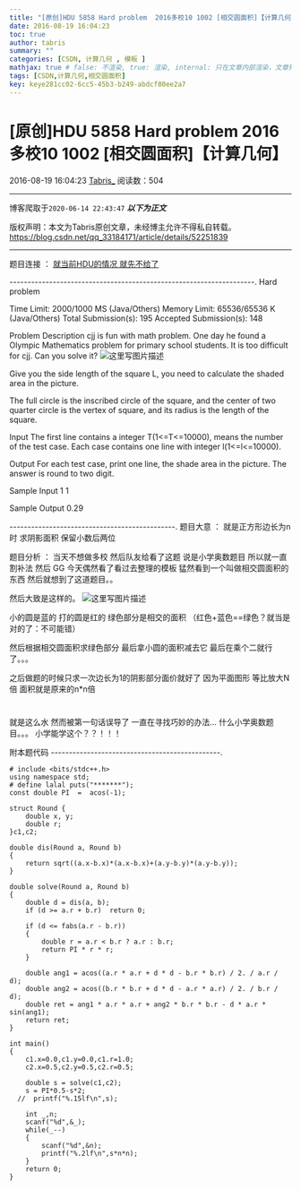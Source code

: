 ```yaml
---
title: "[原创]HDU 5858 Hard problem  2016多校10 1002 [相交圆面积]【计算几何】"
date: 2016-08-19 16:04:23
toc: true
author: tabris
summary: ""
categories: [CSDN, 计算几何 , 模板 ]
mathjax: true # false: 不渲染, true: 渲染, internal: 只在文章内部渲染，文章列表中不渲染
tags: [CSDN,计算几何,相交圆面积]
key: keye281cc02-6cc5-45b3-b249-abdcf80ee2a7
---
```


# [原创]HDU 5858 Hard problem  2016多校10 1002 [相交圆面积]【计算几何】

2016-08-19 16:04:23  [Tabris_](https://me.csdn.net/qq_33184171) 阅读数：504

---

博客爬取于`2020-06-14 22:43:47`
***以下为正文***

版权声明：本文为Tabris原创文章，未经博主允许不得私自转载。
https://blog.csdn.net/qq_33184171/article/details/52251839

<!-- more -->

---

题目连接 ：  [就当前HDU的情况 就先不给了](http://acm.split.hdu.edu.cn/showproblem.php?pid=5858)  

--------------------------------------------------------------------.
Hard problem

Time Limit: 2000/1000 MS (Java/Others)    Memory Limit: 65536/65536 K (Java/Others)
Total Submission(s): 195    Accepted Submission(s): 148


Problem Description
cjj is fun with math problem. One day he found a Olympic Mathematics problem for primary school students. It is too difficult for cjj. Can you solve it?
![这里写图片描述](http://acm.split.hdu.edu.cn/data/images/C713-1002-1.jpg)

Give you the side length of the square L, you need to calculate the shaded area in the picture.

The full circle is the inscribed circle of the square, and the center of two quarter circle is the vertex of square, and its radius is the length of the square.
 

Input
The first line contains a integer T(1<=T<=10000), means the number of the test case. Each case contains one line with integer l(1<=l<=10000).
 

Output
For each test case, print one line, the shade area in the picture. The answer is round to two digit.
 

Sample Input
1
1
 

Sample Output
0.29
 
----------------------------------------------.
题目大意 ： 就是正方形边长为n时  求阴影面积  保留小数后两位

题目分析 ： 
当天不想做多校  然后队友给看了这题  说是小学奥数题目  所以就一直割补法  然后 GG
今天偶然看了看过去整理的模板  猛然看到一个叫做相交圆面积的东西  然后就想到了这道题目。。

然后大致是这样的。
![这里写图片描述](http://img.blog.csdn.net/20160819155910787)

小的圆是蓝的 打的圆是红的   绿色部分是相交的面积  （红色+蓝色==绿色？就当是对的了：不可能错）

然后根据相交圆面积求绿色部分 最后拿小圆的面积减去它  最后在乘个二就行了。。。

之后做题的时候只求一次边长为1的阴影部分面价就好了  因为平面图形 等比放大N倍 面积就是原来的n*n倍  

# 


就是这么水  然而被第一句话误导了   一直在寻找巧妙的办法...
什么小学奥数题目。。。   小学能学这个？？！！！

附本题代码
-----------------------------------------------.
```
# include <bits/stdc++.h>
using namespace std;
# define lalal puts("*******");
const double PI  =  acos(-1);

struct Round {
    double x, y;
    double r;
}c1,c2;

double dis(Round a, Round b)
{
    return sqrt((a.x-b.x)*(a.x-b.x)+(a.y-b.y)*(a.y-b.y));
}

double solve(Round a, Round b)
{
    double d = dis(a, b);
    if (d >= a.r + b.r)  return 0;

    if (d <= fabs(a.r - b.r))
    {
        double r = a.r < b.r ? a.r : b.r;
        return PI * r * r;
    }

    double ang1 = acos((a.r * a.r + d * d - b.r * b.r) / 2. / a.r / d);
    double ang2 = acos((b.r * b.r + d * d - a.r * a.r) / 2. / b.r / d);
    double ret = ang1 * a.r * a.r + ang2 * b.r * b.r - d * a.r * sin(ang1);
    return ret;
}

int main()
{
    c1.x=0.0,c1.y=0.0,c1.r=1.0;
    c2.x=0.5,c2.y=0.5,c2.r=0.5;

    double s = solve(c1,c2);
    s = PI*0.5-s*2;
  //  printf("%.15lf\n",s);

    int _,n;
    scanf("%d",&_);
    while(_--)
    {
        scanf("%d",&n);
        printf("%.2lf\n",s*n*n);
    }
    return 0;
}
```